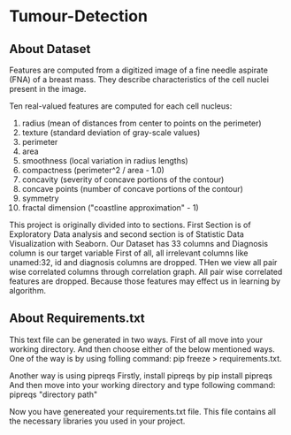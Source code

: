 # Tumour-Detection

## About Dataset

Features are computed from a digitized image of a fine needle aspirate (FNA) of a breast mass. They describe characteristics of the cell nuclei present in the image.

Ten real-valued features are computed for each cell nucleus:

1) radius (mean of distances from center to points on the perimeter)
2) texture (standard deviation of gray-scale values)
3) perimeter
4) area
5) smoothness (local variation in radius lengths)
6) compactness (perimeter^2 / area - 1.0)
7) concavity (severity of concave portions of the contour)
8) concave points (number of concave portions of the contour)
9) symmetry
10) fractal dimension ("coastline approximation" - 1)

This project is originally divided into to sections. First Section is of Exploratory Data analysis and second section is of Statistic Data Visualization with Seaborn. 
Our Dataset has 33 columns and Diagnosis column is our target variable
First of all, all irrelevant columns like unamed:32, id and diagnosis columns are dropped. THen we view all pair wise correlated columns through correlation graph. All pair wise correlated features are dropped. Because those features may effect us in learning by algorithm. 


## About Requirements.txt

This text file can be generated in two ways. 
First of all move into your working directory. And then choose either of the below mentioned ways.
One of the way is by using folling command:
  pip freeze > requirements.txt.
  
Another way is using pipreqs
Firstly, install pipreqs by pip install pipreqs
And then move into your working directory and type following command:
  pipreqs "directory path"
  
Now you have genereated your requirements.txt file. This file contains all the necessary libraries you used in your project.

